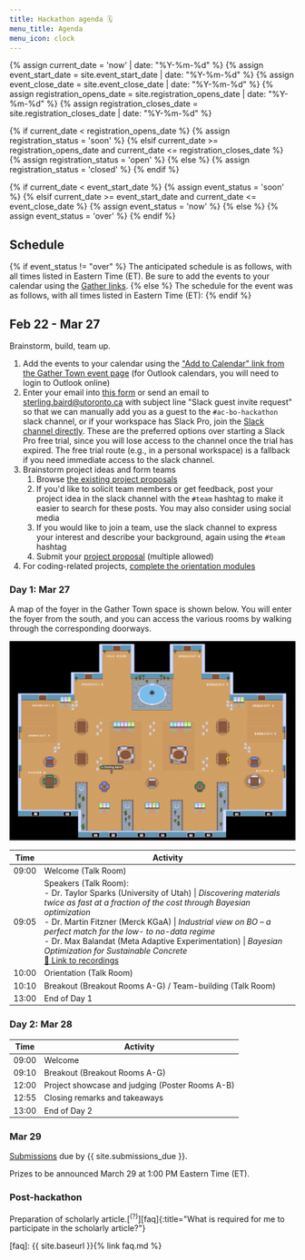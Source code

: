 ```yaml
---
title: Hackathon agenda 🗓️
menu_title: Agenda
menu_icon: clock
---
```

{% assign current_date = 'now' | date: "%Y-%m-%d" %}
{% assign event_start_date = site.event_start_date | date: "%Y-%m-%d" %}
{% assign event_close_date = site.event_close_date | date: "%Y-%m-%d" %}
{% assign registration_opens_date = site.registration_opens_date | date: "%Y-%m-%d" %}
{% assign registration_closes_date = site.registration_closes_date | date: "%Y-%m-%d" %}

{% if current_date < registration_opens_date %}
    {% assign registration_status = 'soon' %}
{% elsif current_date >= registration_opens_date and current_date <= registration_closes_date %}
    {% assign registration_status = 'open' %}
{% else %}
    {% assign registration_status = 'closed' %}
{% endif %}

{% if current_date < event_start_date %}
    {% assign event_status = 'soon' %}
{% elsif current_date >= event_start_date and current_date <= event_close_date %}
    {% assign event_status = 'now' %}
{% else %}
    {% assign event_status = 'over' %}
{% endif %}

## Schedule
{% if event_status != "over" %}
The anticipated schedule is as follows, with all times listed in Eastern Time (ET). Be sure to add the events to your calendar using the [Gather links](https://app.gather.town/events/nHv-tpANR6a7kCsPCgqJ).
{% else %}
The schedule for the event was as follows, with all times listed in Eastern Time (ET):
{% endif %}

## Feb 22 - Mar 27

Brainstorm, build, team up.

1. Add the events to your calendar using the ["Add to Calendar" link from the Gather Town event page](https://app.gather.town/events/nHv-tpANR6a7kCsPCgqJ) (for Outlook calendars, you will need to login to Outlook online)
2. Enter your email into [this form](https://forms.gle/1AKnQrdgCPk2Yts96) or send an email to [sterling.baird@utoronto.ca](mailto:sterling.baird@utoronto.ca) with subject line "Slack guest invite request" so that we can manually add you as a guest to the `#ac-bo-hackathon` slack channel, or if your workspace has Slack Pro, join the [Slack channel directly](https://join.slack.com/share/enQtNjg2ODE3OTIwMDcwNC1iNzhiOGYxNzJiN2JkMWIxN2VkMDc4ODNlM2RjMDQ4ZTYyNTI0ZTdhZTZiMDgwMzE3ZTdjZjQ1ZmUxN2E4MjMz). These are the preferred options over starting a Slack Pro free trial, since you will lose access to the channel once the trial has expired. The free trial route (e.g., in a personal workspace) is a fallback if you need immediate access to the slack channel.
3. Brainstorm project ideas and form teams
   1. Browse [the existing project proposals](_/../projects.md)
   2. If you'd like to solicit team members or get feedback, post your project idea in the slack channel with the `#team` hashtag to make it easier to search for these posts. You may also consider using social media
   3. If you would like to join a team, use the slack channel to express your interest and describe your background, again using the `#team` hashtag
   4. Submit your [project proposal](_/../submission.md) (multiple allowed)
4. For coding-related projects, [complete the orientation modules](_/../resources.md)

<!-- 4. If you plan to join an existing project, use the GitHub Classroom link corresponding to the project topic and select the appropriate team on the GitHub Classroom interface (see [submission](_/../submission.md)). Reach out to [sterling.baird@utoronto.ca](mailto:sterling.baird@utoronto.ca) if you have trouble getting added to your team -->

### Day 1: Mar 27

A map of the foyer in the Gather Town space is shown below. You will enter the foyer from the south, and you can access the various rooms by walking through the corresponding doorways.

![gather town foyer](assets/gather-town-foyer.png)

| Time  | Activity |
|-------|----------|
| 09:00 | Welcome (Talk Room) |
| 09:05 | Speakers (Talk Room): <br> - Dr. Taylor Sparks (University of Utah) \| *Discovering materials twice as fast at a fraction of the cost through Bayesian optimization* <br> - Dr. Martin Fitzner (Merck KGaA) \| *Industrial view on BO – a perfect match for the low- to no-data regime* <br> - Dr. Max Balandat (Meta Adaptive Experimentation) \| *Bayesian Optimization for Sustainable Concrete* <br> [🔗 Link to recordings](https://ac-bo-hackathon.github.io/videos-slides/) |
| 10:00 | Orientation (Talk Room) |
| 10:10 | Breakout (Breakout Rooms A-G) / Team-building (Talk Room) |
| 13:00 | End of Day 1 |

### Day 2: Mar 28

| Time  | Activity |
|-------|----------|
| 09:00 | Welcome |
| 09:10 | Breakout (Breakout Rooms A-G) |
| 12:00 | Project showcase and judging (Poster Rooms A-B) |
| 12:55 | Closing remarks and takeaways |
| 13:00 | End of Day 2 |

### Mar 29

[Submissions](_/../submission.md) due by {{ site.submissions_due }}.

Prizes to be announced March 29 at 1:00 PM Eastern Time (ET).

### Post-hackathon

Preparation of scholarly article.[<sup>(?)</sup>][faq]{:title="What is required for me to participate in the scholarly article?"}


[faq]: {{ site.baseurl }}{% link faq.md %}

<!-- {:.agenda} -->

<!-- {:.agenda} -->
<!-- Time (BST)    | Activity | Where to go
------------- | -------- | -----------
09:15 – 09:30 | Zoom meeting opens for informal networking | Zoom main room
09:30 – 10:00 | **Welcome talk**<br>Speaker name | Zoom main room
10:00 – 11:55 | **Breakout groups**<br>Recap and continue working on projects | Zoom breakout rooms
12:00 – 12:30 | **Yoga**<br>Take some time away from your keyboard | Zoom main room
12:30 – 13:30 | Lunch break |
13:30 – 16:30 | **Breakout groups**<br>Continue working on projects | Zoom breakout rooms
16:30 – 17:00 | **End of day tidy-up**<br>Write up<br>Commit your changes to GitHub<br>Tidy Group Workspace | Zoom breakout rooms
17:00 – 17:25 | **Group updates**<br>90 seconds per group<br>Zero or one slide 😊<br>How things are going; what problems you have faced | Zoom main room
17:25 – 17:30 | **Close of day** | Zoom main room -->


<!-- ## Day 2: Mar 28

Live session to announce prizes. -->
